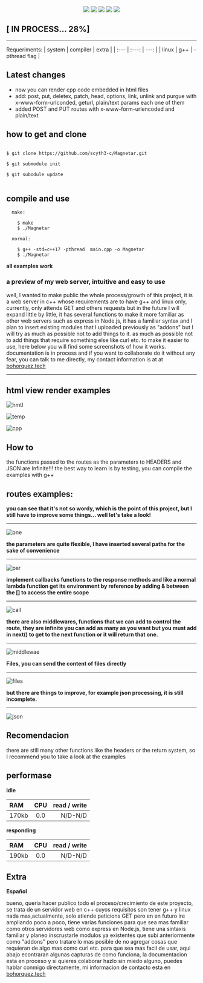 
 <div align="center"> 
   <img src="https://img.shields.io/static/v1?label=dedicate days&message=5&color=success">
   <img src="https://img.shields.io/static/v1?label=update in&message=days&color=green">
   <img src="https://img.shields.io/static/v1?label=lenguage&message=CPP&color=blue">
   <img src="https://img.shields.io/static/v1?label=standar&message=CPP17&color=red">
   <img src="https://img.shields.io/static/v1?label=CONTRIBUTIONS&message=ALL WELCOME&color=green">   
  
 </div>
 
## [ IN PROCESS... 28%]

<hr/>

 Requeriments:
| system          | compiler            |     extra     |
| :---            |     :---:           |        ---:   |
| linux           |  g++                | -pthread flag |


## Latest changes

- now you can render cpp code embedded in html files
- add: post, put, deletex, patch, head, options, link, unlink and purgue with x-www-form-urlconded, geturl, plain/text params each one of them
- added POST and PUT routes with x-www-form-urlencoded and plain/text


## how to get and clone

```

$ git clone https://github.com/scyth3-c/Magnetar.git

$ git submodule init

$ git subodule update
 
```


## compile and use

```
  make:
  
    $ make 
    $ ./Magnetar
    
  normal:
    
    $ g++ -std=c++17 -pthread  main.cpp -o Magnetar
    $ ./Magnetar

```
 **all examples work**
### a preview of my web server,  intuitive and easy to use


well, I wanted to make public the whole process/growth of this project, it is a web server in c++ whose requirements are to have g++ and linux only, currently, only attends GET and others requests but in the future I will expand little by little, it has several functions to make it more familiar as other web servers such as express in Node.js, it has a familiar syntax and I plan to insert existing modules that I uploaded previously as "addons" but I will try as much as possible not to add things to it. as much as possible not to add things that require something else like curl etc. to make it easier to use, here below you will find some screenshots of how it works. documentation is in process and if you want to collaborate do it without any fear, you can talk to me directly, my contact information is at  at [bohorquez.tech](https://bohorquez.tech)

<hr />

## html view render examples

![hmtl](https://user-images.githubusercontent.com/52190352/186290519-d9c21c47-c803-4dc6-a4b8-93ffd0e5b714.png)


![temp](https://user-images.githubusercontent.com/52190352/186290466-ee01ece3-afeb-46a0-99f1-9e9a94d3ee28.png)


![cpp](https://user-images.githubusercontent.com/52190352/181878795-36517e4f-b9e2-4314-b694-2bca2995a8ab.png)




## How to


the functions passed to the routes as the parameters to HEADERS and JSON are Infinite!!!
the best way to learn is by testing, you can compile the examples with g++ 


## routes examples:

**you can see that it's not so wordy, which is the point of this project, but I still have to improve some things... well let's take a look!**
<hr />

![one](https://user-images.githubusercontent.com/52190352/181191086-0534cddc-4122-443f-a7fe-96ce6fef8f6e.png)




**the parameters are quite flexible, I have inserted several paths for the sake of convenience**
<hr />

![par](https://user-images.githubusercontent.com/52190352/181192466-618133a9-454b-4eda-8663-bac2db1a32a3.png)



**implement callbacks functions to the response methods and like a normal lambda function get its environment by reference by adding & between the [] to access the entire scope**
<hr />

![call](https://user-images.githubusercontent.com/52190352/181193685-18e0d75b-b7ac-4eba-824d-9bce5a25137b.png)




**there are also middlewares, functions that we can add to control the route, they are infinite you can add as many as you want but you must add in next() to get to the next function or it will return that one.**
<hr />

![middlewae](https://user-images.githubusercontent.com/52190352/181194266-efb43605-7509-4048-8053-13f99d769013.png)


**Files, you can send the content of files directly**
<hr/>

![files](https://user-images.githubusercontent.com/52190352/181195297-a7a50661-be89-41f1-b698-379b848389db.png)


**but there are things to improve, for example json processing, it is still incomplete.**
<hr />

![json](https://user-images.githubusercontent.com/52190352/181195726-2c49f47c-ba6f-4531-85b5-3c1711232340.png)






## Recomendacion

there are still many other functions like the headers or the return system, so I recommend you to take a look at the examples




## performase

**idle**

| RAM          | CPU            | read / write  |
| :---         |     :---:      |          ---: |
| 170kb        |  0.0           |   N/D-N/D     |

**responding**

| RAM          | CPU            | read / write  |
| :---         |     :---:      |          ---: |
| 190kb        |  0.0           |   N/D-N/D     |









## Extra

**Español**

bueno, queria hacer publico todo el proceso/crecimiento de este proyecto, se trata de un servidor web en c++ cuyos requisitos son tener g++ y linux nada mas,actualmente, solo atiende peticions GET pero en en futuro ire ampliando poco a poco, tiene varias funciones para que sea mas familiar como otros servidores web como express en  Node.js, tiene una sintaxis familiar y planeo inscrustarle modulos ya existentes que subi anteriormente como "addons" pero tratare lo mas posible de no agregar cosas que requieran de algo mas como curl etc. para que sea mas facil de usar, aqui abajo econtraran algunas capturas de como  funciona, la documentacion esta en proceso y si quieres colaborar hazlo sin miedo alguno, puedes hablar conmigo directamente, mi informacion de contacto esta en [bohorquez.tech](https://bohorquez.tech)


